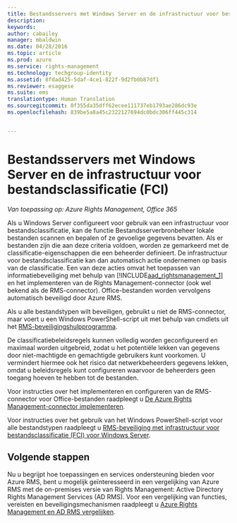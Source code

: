 ```yaml
---
title: Bestandsservers met Windows Server en de infrastructuur voor bestandsclassificatie (FCI) | Azure RMS
description: 
keywords: 
author: cabailey
manager: mbaldwin
ms.date: 04/28/2016
ms.topic: article
ms.prod: azure
ms.service: rights-management
ms.technology: techgroup-identity
ms.assetid: 8fdad425-5daf-4ce1-822f-9d2fb0b87df1
ms.reviewer: esaggese
ms.suite: ems
translationtype: Human Translation
ms.sourcegitcommit: 0f355da35dff62ecee111737eb1793ae286dc93e
ms.openlocfilehash: 839be5a8a45c2322127694dc0bdc306ff445c314


---
```



# Bestandsservers met Windows Server en de infrastructuur voor bestandsclassificatie (FCI)

*Van toepassing op: Azure Rights Management, Office 365*


Als u Windows Server configureert voor gebruik van een infrastructuur voor bestandsclassificatie, kan de functie Bestandsserverbronbeheer lokale bestanden scannen en bepalen of ze gevoelige gegevens bevatten. Als er bestanden zijn die aan deze criteria voldoen, worden ze gemarkeerd met de classificatie-eigenschappen die een beheerder definieert. De infrastructuur voor bestandsclassificatie kan dan automatisch actie ondernemen op basis van de classificatie. Een van deze acties omvat het toepassen van informatiebeveiliging met behulp van [!INCLUDE[aad_rightsmanagement_1](../includes/aad_rightsmanagement_1_md.md)] en het implementeren van de Rights Management-connector (ook wel bekend als de RMS-connector). Office-bestanden worden vervolgens automatisch beveiligd door Azure RMS.

Als u alle bestandstypen wilt beveiligen, gebruikt u niet de RMS-connector, maar voert u een Windows PowerShell-script uit met behulp van cmdlets uit het [RMS-beveiligingshulpprogramma](https://www.microsoft.com/en-us/download/details.aspx?id=47256).

De classificatiebeleidsregels kunnen volledig worden geconfigureerd en maximaal worden uitgebreid, zodat u het potentiële lekken van gegevens door niet-machtigde en gemachtigde gebruikers kunt voorkomen. U vermindert hiermee ook het risico dat netwerkbeheerders gegevens lekken, omdat u beleidsregels kunt configureren waarvoor de beheerders geen toegang hoeven te hebben tot de bestanden.

Voor instructies over het implementeren en configureren van de RMS-connector voor Office-bestanden raadpleegt u [De Azure Rights Management-connector implementeren](../deploy-use/deploy-rms-connector.md).

Voor instructies over het gebruik van het Windows PowerShell-script voor alle bestandstypen raadpleegt u [RMS-beveiliging met infrastructuur voor bestandsclassificatie &#40;FCI&#41; voor Windows Server](../rms-client/configure-fci.md).



## Volgende stappen
Nu u begrijpt hoe toepassingen en services ondersteuning bieden voor Azure RMS, bent u mogelijk geïnteresseerd in een vergelijking van Azure RMS met de on-premises versie van Rights Management: Active Directory Rights Management Services (AD RMS). Voor een vergelijking van functies, vereisten en beveiligingsmechanismen raadpleegt u [Azure Rights Management en AD RMS vergelijken](compare-azure-rms-ad-rms.md).





<!--HONumber=Jul16_HO3-->


